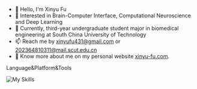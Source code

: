 - 👋 Hello, I'm Xinyu Fu
- 👀 Interested in Brain-Computer Interface, Computational Neuroscience and Deep Learning
- 🌱 Currently, third-year undergraduate student major in biomedical engineering at South China University of Technology
- 📫 Reach me by [xinyufu431@gmail.com](mailto:xinyufu431@gamil.com) or [202364810311@mail.scut.edu.cn](mailto:202364810311@mail.scut.edu.cn)
- 🤣 Know more about me on my personal website [xinyu-fu.com](https://xinyufu.com).

Language&Platform&Tools

![My Skills](https://skillicons.dev/icons?i=py,c,cpp,md,latex,linux,anaconda,matlab,git,vscode,pycharm,pytorch,opencv,ps,pr)

